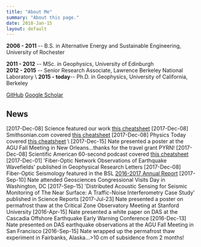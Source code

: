 ```yaml
---
title: "About Me"
summary: "About this page."
date: 2018-Jan-15
layout: default
---
```

**2006 - 2011** -- B.S. in Alternative Energy and Sustainable Engineering, University of Rochester

**2011 - 2012** -- MSc. in Geophysics, University of Edinburgh\
**2012 - 2015** -- Senior Research Associate, Lawrence Berkeley National Laboratory
\\
**2015 - today**-- Ph.D. in Geophysics, University of California, Berkeley

[GitHub](https://github.com/njlindsey) [Google Scholar](https://scholar.google.com/citations?user=_6khFkYAAAAJ&hl=en)

## News
[2017-Dec-08]  Science featured our work [this cheatsheet](http://ricostacruz.com/cheatsheets/markdown.html)
[2017-Dec-08]  Smithsonian.com covered [this cheatsheet](http://ricostacruz.com/cheatsheets/markdown.html)
[2017-Dec-08]  Physics Today covered [this cheatsheet](http://ricostacruz.com/cheatsheets/markdown.html)
\\
[2017-Dec-15]  Nate presented a poster at the AGU Fall Meeting in New Orleans...thanks for the travel grant PYRN!
[2017-Dec-08]  Scientific American 60-second podcast covered [this cheatsheet](http://ricostacruz.com/cheatsheets/markdown.html)
[2017-Dec-01]  'Fiber-Optic Network Observations of Earthquake Wavefields' published in Geophysical Research Letters
[2017-Dec-08]  Fiber-Optic Seismology featured in the BSL [2016-2017 Annual Report](http://ricostacruz.com/cheatsheets/markdown.html)
[2017-Sep-10]  Nate attended Geosciences Congressional Visits Day in Washington, DC
[2017-Sep-15]  'Distributed Acoustic Sensing for Seismic Monitoring of The Near Surface: A Traffic-Noise Interferometry Case Study' published in Science Reports
[2017-Jul-23]  Nate presented a poster on permafrost thaw at the Critical Zone Observatory Meeting at Stanford University
[2016-Apr-15]  Nate presented a white paper on DAS at the Cascadia Offshore Earthquake Early Warning Conference
[2016-Dec-13]  Nate presented on DAS earthquake observations at the AGU Fall Meeting in San Francisco
[2016-Sep-15]  Nate wrapped up the permafrost thaw experiment in Fairbanks, Alaska...>10 cm of subsidence from 2 months!
